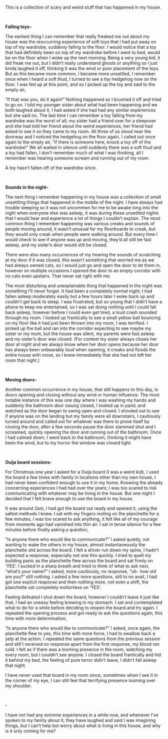 This is a collection of scary and weird stuff that has happened in my house.

&#x200B;

**Falling toys-**

The earliest thing I can remember that really freaked me out about my house was the reoccurring experience of soft toys that I had put away on top of my wardrobe, suddenly falling to the floor. I would notice that a toy that had definitely been on top of my wardrobe before I went to bed, would be on the floor when I woke up the next morning. Being a very young kid, it did freak me out, but I didn’t really understand ghosts or anything so I just kinda laughed it off, thinking it was the wind or poor placement of the toys. But as this became more common, I became more unsettled, I remember once when I heard a soft thud, I turned to see a toy hedgehog now on the floor. I was fed up at this point, and so I picked up the toy and said to the empty air, 

“If that was you, do it again!” Nothing happened so I brushed it off and tried to go on. I told my younger sister about what had been happening and we both laughed about it, I had asked if she had had any similar experiences but she said no. The last time I can remember a toy falling from my wardrobe was the worst of all; my sister had a friend over for a sleepover and she had told her friend about the weird experiences, her friend had asked to see it so they came to my room. All three of us stood near the doorway and I noticed the hedgehog on the floor again, I called out once again to the empty air, “if there is someone here, knock a toy off of the wardrobe!” We all waited in silence until suddenly there was a soft thud and a toy had fallen, I don’t remember much of what I was thinking, all I remember was hearing someone scream and running out of my room.

A toy hasn’t fallen off of the wardrobe since.

&#x200B;

**Sounds in the night-**

The next thing I remember happening in my house was a collection of small unsettling things that happened in the middle of the night. I have always had trouble sleeping so it was not uncommon for me to be awake long into the night when everyone else was asleep, it was during these unsettled nights that I would hear and experience a lot of things I couldn’t explain. The most common thing I remember happening was various creaks and sounds of people moving around, it wasn’t unusual for my floorboards to creak, but they would only creak when people were walking around. But every time I would check to see if anyone was up and moving, they’d all still be fast asleep, and my sister’s door would still be closed. 

There were also many occurrences of my hearing the sounds of scratching at my door if it was closed, this wasn’t something that worried me as we had always owned cats, so I would just go and open the door to let them in, however on multiple occasions I opened the door to an empty corridor with no cats even upstairs. That never sat right with me.

The most disturbing and unexplainable thing that happened in the night was something I’ll never forget. It had been a completely normal night; I had fallen asleep moderately easily but a few hours later I woke back up and couldn’t get back to sleep. I was frustrated, but so young that I didn’t have a phone to keep me entertained, so I was sat doing nothing until I could fall back asleep, however before I could even get tired, a loud crash sounded through my room. I looked up frantically to see a small yellow ball bouncing on my floor like it had just been thrown into my room, I was terrified. I picked up the ball and ran into the corridor expecting to see maybe my sister or my mum, but the house was silent, my parents were fast asleep and my sister’s door was closed. (For context my sister always closes her door at night and we always know when her door opens because her door has always been unbearably loud when opening, it creaks and floods the entire house with noise, so I knew immediately that she had not left her room that night.)

&#x200B;

**Moving doors-**

Another common occurrence in my house, that still happens to this day, is doors opening and closing without any wind or human influence. The most notable instance of this was one day where I was washing my hands and suddenly the bathroom door swung closed, I looked up in panic and watched as the door began to swing open and closed. I shouted out to see if anyone was on the landing but my family were all downstairs, I cautiously turned around and called out for whatever was there to prove itself by closing the door, after a few seconds pause the door slammed shut and I screamed, quickly opening the door and running out of the bathroom. Once I had calmed down, I went back to the bathroom, thinking it might have been the wind, but to my horror the window was closed tight.

&#x200B;

**Ouija board sessions-**

For Christmas one year I asked for a Ouija board (I was a weird kid), I used the board a few times with family in locations other than my own house, I had never been confident enough to use it in my home. Knowing the already concerning experiences I had had over the years; I was too scared to risk communicating with whatever may be living in the house. But one night I decided that I felt brave enough to use the board in my house.

It was around 2am, I had got the board out ready and opened it, using the safest methods I knew. I sat with my fingers resting on the planchette for a few minutes, I was too scared to ask anything, it felt like all of my courage from moments ago had vanished into thin air. I sat in tense silence for a few minutes before finally asking a question,

“Is anyone there who would like to communicate?” I asked quietly, not wanting to wake the others in my house, almost instantaneously the planchette slid across the board. I felt a shiver run down my spine, I hadn’t expected a response, especially not one this quickly. I tried to quell my building panic as the planchette flew across the board and sat firmly on ‘YES’. I sucked in a sharp breath and tried to think of what to ask next, “what’s your name?” I asked, more cautiously, no response, “uh- how old are you?” still nothing. I asked a few more questions, still to no avail, I had got one explicit response and then nothing more, not even a shift, the planchette sat completely motionless on ‘YES’. 

Feeling defeated I shut down the board, however I couldn’t leave it just like that, I had an uneasy feeling brewing in my stomach. I sat and contemplated what to do for a while before deciding to reopen the board and try again. I repeated the opening process and got ready to ask the questions again, this time with more determination,

“Is anyone there who would like to communicate?” I asked, once again, the planchette flew to yes, this time with more force, I had to swallow back a yelp at the action. I repeated the same questions from the previous session and still I received no response apart from the first response, my blood ran cold. I felt as if there was a looming presence in the room, watching my every room, but I couldn’t see anyone. I closed the board frantically and hid it behind my bed, the feeling of pure terror didn’t leave, I didn’t fall asleep that night.

I have never used that board in my room since, sometimes when I see it in the corner of my eye, I can still feel that terrifying presence looming over my shoulder.

&#x200B;

\-

I have not had any extreme experiences in a while now, and whenever I’ve spoken to my family about it, they have laughed and said I was imagining things, but I can’t help but worry about what is living in this house, and why is it only coming for me?